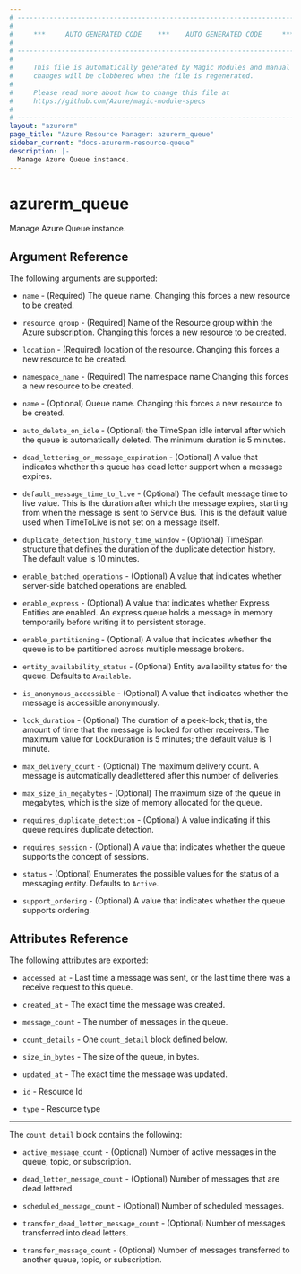 ```yaml
---
# ----------------------------------------------------------------------------
#
#     ***     AUTO GENERATED CODE    ***    AUTO GENERATED CODE     ***
#
# ----------------------------------------------------------------------------
#
#     This file is automatically generated by Magic Modules and manual
#     changes will be clobbered when the file is regenerated.
#
#     Please read more about how to change this file at
#     https://github.com/Azure/magic-module-specs
#
# ----------------------------------------------------------------------------
layout: "azurerm"
page_title: "Azure Resource Manager: azurerm_queue"
sidebar_current: "docs-azurerm-resource-queue"
description: |-
  Manage Azure Queue instance.
---
```


# azurerm_queue

Manage Azure Queue instance.


## Argument Reference

The following arguments are supported:

* `name` - (Required) The queue name. Changing this forces a new resource to be created.

* `resource_group` - (Required) Name of the Resource group within the Azure subscription. Changing this forces a new resource to be created.

* `location` - (Required) location of the resource. Changing this forces a new resource to be created.

* `namespace_name` - (Required) The namespace name Changing this forces a new resource to be created.

* `name` - (Optional) Queue name. Changing this forces a new resource to be created.

* `auto_delete_on_idle` - (Optional) the TimeSpan idle interval after which the queue is automatically deleted. The minimum duration is 5 minutes.

* `dead_lettering_on_message_expiration` - (Optional) A value that indicates whether this queue has dead letter support when a message expires.

* `default_message_time_to_live` - (Optional) The default message time to live value. This is the duration after which the message expires, starting from when the message is sent to Service Bus. This is the default value used when TimeToLive is not set on a message itself.

* `duplicate_detection_history_time_window` - (Optional) TimeSpan structure that defines the duration of the duplicate detection history. The default value is 10 minutes.

* `enable_batched_operations` - (Optional) A value that indicates whether server-side batched operations are enabled.

* `enable_express` - (Optional) A value that indicates whether Express Entities are enabled. An express queue holds a message in memory temporarily before writing it to persistent storage.

* `enable_partitioning` - (Optional) A value that indicates whether the queue is to be partitioned across multiple message brokers.

* `entity_availability_status` - (Optional) Entity availability status for the queue. Defaults to `Available`.

* `is_anonymous_accessible` - (Optional) A value that indicates whether the message is accessible anonymously.

* `lock_duration` - (Optional) The duration of a peek-lock; that is, the amount of time that the message is locked for other receivers. The maximum value for LockDuration is 5 minutes; the default value is 1 minute.

* `max_delivery_count` - (Optional) The maximum delivery count. A message is automatically deadlettered after this number of deliveries.

* `max_size_in_megabytes` - (Optional) The maximum size of the queue in megabytes, which is the size of memory allocated for the queue.

* `requires_duplicate_detection` - (Optional) A value indicating if this queue requires duplicate detection.

* `requires_session` - (Optional) A value that indicates whether the queue supports the concept of sessions.

* `status` - (Optional) Enumerates the possible values for the status of a messaging entity. Defaults to `Active`.

* `support_ordering` - (Optional) A value that indicates whether the queue supports ordering.

## Attributes Reference

The following attributes are exported:

* `accessed_at` - Last time a message was sent, or the last time there was a receive request to this queue.

* `created_at` - The exact time the message was created.

* `message_count` - The number of messages in the queue.

* `count_details` - One `count_detail` block defined below.

* `size_in_bytes` - The size of the queue, in bytes.

* `updated_at` - The exact time the message was updated.

* `id` - Resource Id

* `type` - Resource type


---

The `count_detail` block contains the following:

* `active_message_count` - (Optional) Number of active messages in the queue, topic, or subscription.

* `dead_letter_message_count` - (Optional) Number of messages that are dead lettered.

* `scheduled_message_count` - (Optional) Number of scheduled messages.

* `transfer_dead_letter_message_count` - (Optional) Number of messages transferred into dead letters.

* `transfer_message_count` - (Optional) Number of messages transferred to another queue, topic, or subscription.
